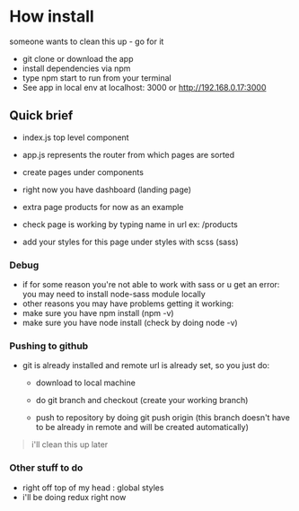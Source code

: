 # How install

someone wants to clean this up - go for it

- git clone or download the app
- install dependencies via npm
- type npm start to run from your terminal
- See app in local env at localhost: 3000 or http://192.168.0.17:3000



## Quick brief

- index.js top level component
- app.js represents the router from which pages are sorted
- create pages under components
- right now you have dashboard (landing page)
- extra page products for now as an example

- check page is working by typing name in url ex: 
  /products

- add your styles for this page under styles with scss (sass)


### Debug

- if for some reason you're not able to work with sass or u get an error: you may need to install node-sass module locally
- other reasons you may have problems getting it working: 
 - make sure you have npm install  (npm -v)
 - make sure you have node install  (check by doing node -v)

### Pushing to github

- git is already installed and remote url is already set, so you just do:
   - download to local machine
   - do git branch and checkout <name of your branch>  (create your working branch)

   - push to repository by doing git push origin <name of your branch>
   (this branch doesn't have to be already in remote and will be created automatically)


>  i'll clean this up later


### Other stuff to do

 - right off top of my head :  global styles
 - i'll be doing redux right now
